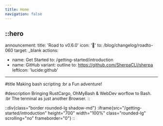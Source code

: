 ```yaml
---
title: Home
navigation: false
---
```


::hero
---
announcement:
  title: 'Road to v0.6.0'
  icon: '🎉'
  to: /blog/changelog/roadto-060
  target: \_blank
actions:
  - name: Get Started
    to: /getting-started/introduction
  - name: GitHub
    variant: outline
    to: https://github.com/SherpaCLI/sherpa
    leftIcon: 'lucide:github'
---

#title
Making bash scripting :br a Fun adventure!

#description
Bringing RustCargo, OhMyBash & WebDev worflow to Bash. :br The terminal as just another Browser.
::



::div{class="border rounded-lg shadow-md"}
:iframe{src="/getting-started/introduction" height="700" width="100%" class="rounded-lg" scrolling="no" frameborder="0"}
::
